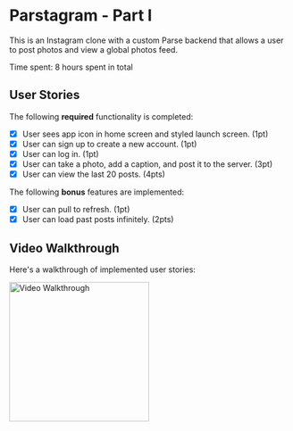 # Parstagram - Part I

This is an Instagram clone with a custom Parse backend that allows a user to post photos and view a global photos feed.

Time spent: 8 hours spent in total

## User Stories

The following **required** functionality is completed:

- [X] User sees app icon in home screen and styled launch screen. (1pt)
- [X] User can sign up to create a new account. (1pt)
- [X] User can log in. (1pt)
- [X] User can take a photo, add a caption, and post it to the server. (3pt)
- [X] User can view the last 20 posts. (4pts)

The following **bonus** features are implemented:

- [X] User can pull to refresh. (1pt)
- [X] User can load past posts infinitely. (2pts)

## Video Walkthrough

Here's a walkthrough of implemented user stories:

<img src='https://media.giphy.com/media/5NeYp2ZLPKzPfIE4gA/giphy.gif' title='Video Walkthrough' width='250' alt='Video Walkthrough' />
